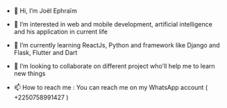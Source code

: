 - 👋 Hi, I’m Joël Ephraïm
- 👀 I’m interested in web and mobile development, artificial intelligence and his application in current life
- 🌱 I’m currently learning ReactJs, Python and framework like Django and Flask, Flutter and Dart

- 💞️ I’m looking to collaborate on different project who'll help me to learn new things
- 📫 How to reach me :  You can reach me on my WhatsApp account ( +2250758991427 )

<!---
JowellDev/JowellDev is a ✨ special ✨ repository because its `README.md` (this file) appears on your GitHub profile.
You can click the Preview link to take a look at your changes.
--->
